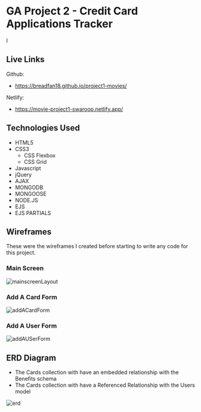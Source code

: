 # GA Project 2 - Credit Card Applications Tracker
I 

## Live Links
Github: 
- https://breadfan18.github.io/project1-movies/

Netlify:
- https://movie-project1-swaroop.netlify.app/

## Technologies Used
- HTML5
- CSS3
    - CSS Flexbox
    - CSS Grid
- Javascript
- jQuery
- AJAX
- MONGODB
- MONGOOSE
- NODE.JS
- EJS
- EJS PARTIALS


## Wireframes 
These were the wireframes I created before starting to write any code for this project. 

### Main Screen
![mainscreenLayout](https://i.imgur.com/1JeTRBw.png)

### Add A Card Form 
![addACardForm](https://i.imgur.com/K8fqDqN.png)

### Add A User Form 
![addAUSerForm](https://i.imgur.com/mDpFxS2.png)


## ERD Diagram
- The Cards collection with have an embedded relationship with the Benefits schema
- The Cards collection with have a Referenced Relationship with the Users model

![erd](https://i.imgur.com/GR1ENea.png)


